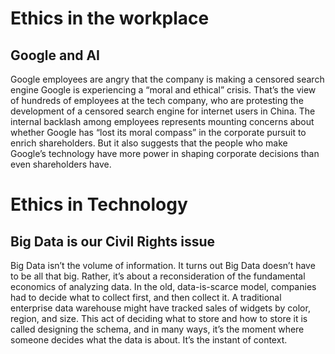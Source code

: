 # Ethics in the workplace

## Google and AI

Google employees are angry that the company is making a censored search engine
Google is experiencing a “moral and ethical” crisis. That’s the view of hundreds of employees at the tech company, who are protesting the development of a censored search engine for internet users in China.
The internal backlash among employees represents mounting concerns about whether Google has “lost its moral compass” in the corporate pursuit to enrich shareholders. But it also suggests that the people who make Google’s technology have more power in shaping corporate decisions than even shareholders have.
# Ethics in Technology

## Big Data is our Civil Rights issue

Big Data isn’t the volume of information. It turns out Big Data doesn’t have to be all that big. Rather, it’s about a reconsideration of the fundamental economics of analyzing data.
In the old, data-is-scarce model, companies had to decide what to collect first, and then collect it. A traditional enterprise data warehouse might have tracked sales of widgets by color, region, and size. This act of deciding what to store and how to store it is called designing the schema, and in many ways, it’s the moment where someone decides what the data is about. It’s the instant of context.